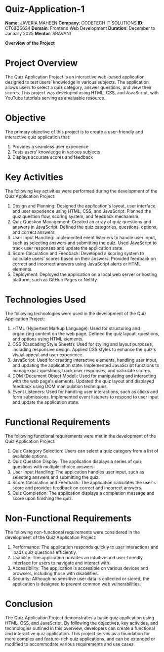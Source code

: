 # Quiz-Application-1

**Name**: JAVERIA MAHEEN
**Company**: CODETECH IT SOLUTIONS
**ID**: CT08DS624
**Domain**: Frontend Web Development
**Duration**: December to January 2025
**Mentor**: SRAVANI

**Overview of the Project**
# Project Overview
The Quiz Application Project is an interactive web-based application designed to test users' knowledge in various subjects. The application allows users to select a quiz category, answer questions, and view their scores. This project was developed using HTML, CSS, and JavaScript, with YouTube tutorials serving as a valuable resource.

# Objective
The primary objective of this project is to create a user-friendly and interactive quiz application that:

1. Provides a seamless user experience
2. Tests users' knowledge in various subjects
3. Displays accurate scores and feedback

# Key Activities
The following key activities were performed during the development of the Quiz Application Project:

1. Design and Planning: Designed the application's layout, user interface, and user experience using HTML, CSS, and JavaScript. Planned the quiz question flow, scoring system, and feedback mechanism.
2. Quiz Question Management: Created an array of quiz questions and answers in JavaScript. Defined the quiz categories, questions, options, and correct answers.
3. User Input Handling: Implemented event listeners to handle user input, such as selecting answers and submitting the quiz. Used JavaScript to track user responses and update the application state.
4. Score Calculation and Feedback: Developed a scoring system to calculate users' scores based on their answers. Provided feedback on correct and incorrect answers using JavaScript alerts or HTML elements.
5. Deployment: Deployed the application on a local web server or hosting platform, such as GitHub Pages or Netlify.

# Technologies Used
The following technologies were used in the development of the Quiz Application Project:

1. HTML (Hypertext Markup Language): Used for structuring and organizing content on the web page. Defined the quiz layout, questions, and options using HTML elements.
2. CSS (Cascading Style Sheets): Used for styling and layout purposes, including responsive design. Applied CSS styles to enhance the quiz's visual appeal and user experience.
3. JavaScript: Used for creating interactive elements, handling user input, and updating the application state. Implemented JavaScript functions to manage quiz questions, track user responses, and calculate scores.
4. DOM (Document Object Model): Used for manipulating and interacting with the web page's elements. Updated the quiz layout and displayed feedback using DOM manipulation techniques.
5. Event Listeners: Used for handling user interactions, such as clicks and form submissions. Implemented event listeners to respond to user input and update the application state.

# Functional Requirements
The following functional requirements were met in the development of the Quiz Application Project:

1. Quiz Category Selection: Users can select a quiz category from a list of available options.
2. Quiz Question Display: The application displays a series of quiz questions with multiple-choice answers.
3. User Input Handling: The application handles user input, such as selecting answers and submitting the quiz.
4. Score Calculation and Feedback: The application calculates the user's score and provides feedback on correct and incorrect answers.
5. Quiz Completion: The application displays a completion message and score upon finishing the quiz.

# Non-Functional Requirements
The following non-functional requirements were considered in the development of the Quiz Application Project:

1. Performance: The application responds quickly to user interactions and loads quiz questions efficiently.
2. Usability: The application provides an intuitive and user-friendly interface for users to navigate and interact with.
3. Accessibility: The application is accessible on various devices and browsers, including those with disabilities.
4. Security: Although no sensitive user data is collected or stored, the application is designed to prevent common web vulnerabilities.

# Conclusion
The Quiz Application Project demonstrates a basic quiz application using HTML, CSS, and JavaScript. By following the objectives, key activities, and technologies outlined in this overview, developers can create a functional and interactive quiz application. This project serves as a foundation for more complex and feature-rich quiz applications, and can be extended or modified to accommodate various requirements and use cases.
